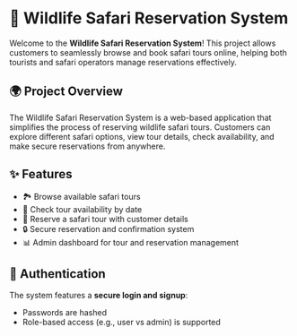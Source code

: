 # 🐘 Wildlife Safari Reservation System

Welcome to the **Wildlife Safari Reservation System**! This project allows customers to seamlessly browse and book safari tours online, helping both tourists and safari operators manage reservations effectively.

## 🌍 Project Overview

The Wildlife Safari Reservation System is a web-based application that simplifies the process of reserving wildlife safari tours. Customers can explore different safari options, view tour details, check availability, and make secure reservations from anywhere.

## ✨ Features

- 🏞️ Browse available safari tours
- 📅 Check tour availability by date
- 📝 Reserve a safari tour with customer details
- 🔒 Secure reservation and confirmation system
- 📊 Admin dashboard for tour and reservation management 


## 🔐 Authentication

The system features a **secure login and signup**:
- Passwords are hashed
- Role-based access (e.g., user vs admin) is supported
